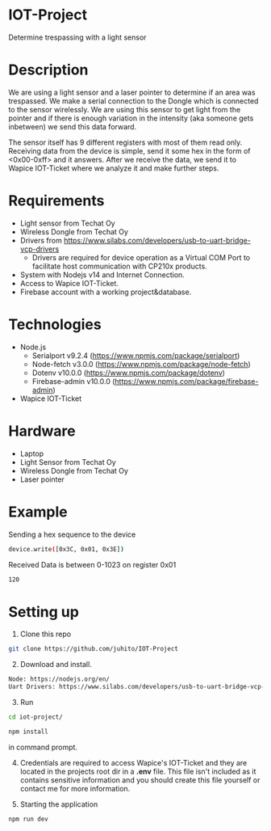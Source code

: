 # IOT-Project
Determine trespassing with a light sensor

# Description
We are using a light sensor and a laser pointer to determine if an area was trespassed. We make a serial connection to the Dongle which is connected to the sensor wirelessly. We are using this sensor to get light from the pointer and if there is enough variation in the intensity (aka someone gets inbetween) we send this data forward.

The sensor itself has 9 different registers with most of them read only. Receiving data from the device is simple, send it some hex in the form of <0x00-0xff> and it answers. After we receive the data, we send it to Wapice IOT-Ticket where we analyze it and make further steps.

# Requirements
- Light sensor from Techat Oy
- Wireless Dongle from Techat Oy
- Drivers from https://www.silabs.com/developers/usb-to-uart-bridge-vcp-drivers
    - Drivers are required for device operation as a Virtual COM Port to facilitate host communication with CP210x products.
- System with Nodejs v14 and Internet Connection.
- Access to Wapice IOT-Ticket.
- Firebase account with a working project&database.

# Technologies
- Node.js
    - Serialport v9.2.4 (https://www.npmjs.com/package/serialport)
    - Node-fetch v3.0.0 (https://www.npmjs.com/package/node-fetch)
    - Dotenv v10.0.0 (https://www.npmjs.com/package/dotenv)
    - Firebase-admin v10.0.0 (https://www.npmjs.com/package/firebase-admin)
- Wapice IOT-Ticket

# Hardware
- Laptop
- Light Sensor from Techat Oy
- Wireless Dongle from Techat Oy
- Laser pointer

# Example
Sending a hex sequence to the device
```sh
device.write([0x3C, 0x01, 0x3E])
```
Received Data is between 0-1023 on register 0x01
```sh
120
```

# Setting up
1. Clone this repo
```sh
git clone https://github.com/juhito/IOT-Project
```
2. Download and install.
```sh
Node: https://nodejs.org/en/
Uart Drivers: https://www.silabs.com/developers/usb-to-uart-bridge-vcp-drivers
```
3. Run
```sh
cd iot-project/

npm install
```
in command prompt.

4. Credentials are required to access Wapice's IOT-Ticket and they are located in the projects root dir in a **.env** file. This file isn't included as it contains sensitive information and you should create this file yourself or contact me for more information.

5. Starting the application
```sh
npm run dev
```